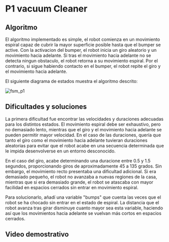 # P1 vacuum Cleaner
## Algoritmo
El algoritmo implementado es simple, el robot comienza en un movimiento espiral capaz de cubrir la mayor superficie posible hasta que el bumper se active. 
Con la activacion del bumper, el robot inicia un giro aleatorio y un movimiento hacia adelante.
Si tras el movimiento hacia adelante no se detecta ningun obstaculo, el robot retorna a su movimiento espiral. Por el contrario, si sigue habiendo contacto en el bumper, el robot repite el giro y el movimiento hacia adelante.

El siguiente diagrama de estados muestra el algoritmo descrito:

![fsm_p1](https://github.com/user-attachments/assets/6250bd9b-7331-4878-a307-71fc63c3bd3b)

## Dificultades y soluciones

La primera dificultad fue encontrar las velocidades y duraciones adecuadas para los distintos estados. 
El movimiento espiral debe ser exhaustivo, pero no demasiado lento, mientras que el giro y el movimiento hacia adelante se pueden permitir mayor velocidad.
En el caso de las duraciones, quería que tanto el giro como el movimiento hacia adelante tuvieran duraciones aleatorias para evitar que el robot acabe en una secuencia determinada que le impida desenvolverse en un entorno desconocido.

En el caso del giro, acabe determinando una duracione entre 0.5 y 1.5 segundos, proporcionando giros de aproximadamente 45 a 135 grados. 
Sin embargo, el movimiento recto presentaba una dificultad adicional. Si era demasiado pequeño, el robot no avanzaba a nuevas regiones de la casa, mientras que si era demasiado grande, el robot se atascaba con mayor facilidad en espacios cerrados sin entrar en movimiento espiral.

Para solucionarlo, añadí una variable "bumps" que cuenta las veces que el robot se ha chocado sin entrar en el estado de espiral. 
La distancia que el robot avanza tras girar disminuye cuanto mayor sea esta variable, haciendo así que los movimientos hacia adelante se vuelvan más cortos en espacios cerrados.

## Video demostrativo


